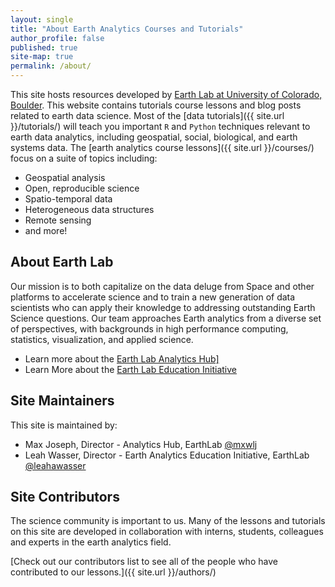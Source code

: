 ```yaml
---
layout: single
title: "About Earth Analytics Courses and Tutorials"
author_profile: false
published: true
site-map: true
permalink: /about/
---
```


This site hosts resources developed by
<a href="http://www.colorado.edu/earthlab" target = "_blank">Earth Lab at University of Colorado,
Boulder</a>. This website contains tutorials course lessons and blog posts related
to earth data science. Most of the
[data tutorials]({{ site.url }}/tutorials/)
will teach you important `R` and `Python` techniques relevant to
earth data analytics, including geospatial,
social, biological, and earth systems data. The [earth analytics course lessons]({{ site.url }}/courses/) focus on a suite of topics including:

* Geospatial analysis
* Open, reproducible science
* Spatio-temporal data
* Heterogeneous data structures
* Remote sensing
* and more!

## About Earth Lab

Our mission is to both capitalize on the data deluge from Space and other
platforms to accelerate science and to train a new generation of data scientists
who can apply their knowledge to addressing outstanding Earth Science questions.
Our team approaches Earth analytics from a diverse set of perspectives, with
backgrounds in high performance computing, statistics, visualization, and
applied science.

* Learn more about the <a href = "https://www.colorado.edu/earthlab/analytics-hub" target = "_blank">Earth Lab Analytics Hub]</a>
* Learn More about the <a href = "https://www.colorado.edu/earthlab/learn)
" target = "_blank">Earth Lab Education Initiative</a>

## Site Maintainers

This site is maintained by:

* Max Joseph, Director - Analytics Hub, EarthLab <a href="http://twitter.com/mxwlj" class="btn btn--twitter"><i class="fa fa-twitter"></i>@mxwlj</a>
* Leah Wasser, Director - Earth Analytics Education Initiative, EarthLab <a href="http://twitter.com/leahawasser" class="btn btn--twitter"><i class="fa fa-twitter"></i>@leahawasser</a>

## Site Contributors

The science community is important to us. Many of the lessons and tutorials on
this site are developed in collaboration
with interns, students, colleagues and experts in the earth analytics field.

[Check out our contributors list to see all of the people who have contributed to our lessons.]({{ site.url }}/authors/)
